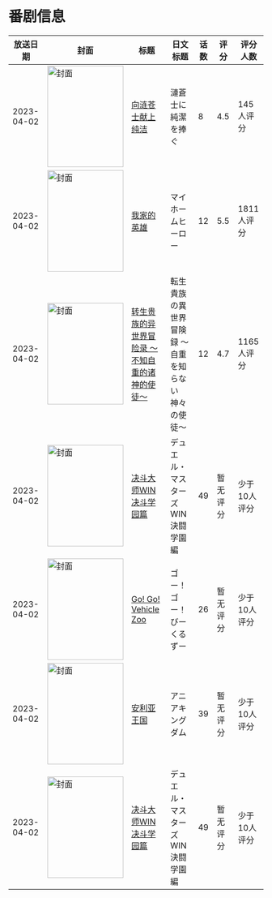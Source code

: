 # 番剧信息

|放送日期|封面|标题|日文标题|话数|评分|评分人数|
|---|---|---|---|---|---|---|
|2023-04-02|<img src="https://lain.bgm.tv/pic/cover/c/bc/e9/369794_qQP6n.jpg" alt="封面" style="width:150px;height:200px;object-fit:cover;">|[向涟苍士献上纯洁](https://bangumi.tv/subject/369794)|漣蒼士に純潔を捧ぐ|8|4.5|145人评分|
|2023-04-02|<img src="https://lain.bgm.tv/pic/cover/c/7d/8d/388067_5T0cH.jpg" alt="封面" style="width:150px;height:200px;object-fit:cover;">|[我家的英雄](https://bangumi.tv/subject/388067)|マイホームヒーロー|12|5.5|1811人评分|
|2023-04-02|<img src="https://lain.bgm.tv/pic/cover/c/d7/4b/394746_aK89X.jpg" alt="封面" style="width:150px;height:200px;object-fit:cover;">|[转生贵族的异世界冒险录 〜不知自重的诸神的使徒〜](https://bangumi.tv/subject/394746)|転生貴族の異世界冒険録 〜自重を知らない神々の使徒〜|12|4.7|1165人评分|
|2023-04-02|<img src="https://lain.bgm.tv/pic/cover/c/64/46/426044_O834O.jpg" alt="封面" style="width:150px;height:200px;object-fit:cover;">|[决斗大师WIN 决斗学园篇](https://bangumi.tv/subject/426044)|デュエル・マスターズWIN 決闘学園編|49|暂无评分|少于10人评分|
|2023-04-02|<img src="https://lain.bgm.tv/pic/cover/c/29/6c/424818_AG3T9.jpg" alt="封面" style="width:150px;height:200px;object-fit:cover;">|[Go! Go! Vehicle Zoo](https://bangumi.tv/subject/424818)|ゴー！ゴー！びーくるずー|26|暂无评分|少于10人评分|
|2023-04-02|<img src="https://lain.bgm.tv/pic/cover/c/43/15/426274_Oipr8.jpg" alt="封面" style="width:150px;height:200px;object-fit:cover;">|[安利亚王国](https://bangumi.tv/subject/426274)|アニアキングダム|39|暂无评分|少于10人评分|
|2023-04-02|<img src="https://lain.bgm.tv/pic/cover/c/64/46/426044_O834O.jpg" alt="封面" style="width:150px;height:200px;object-fit:cover;">|[决斗大师WIN 决斗学园篇](https://bangumi.tv/subject/426044)|デュエル・マスターズWIN 決闘学園編|49|暂无评分|少于10人评分|
